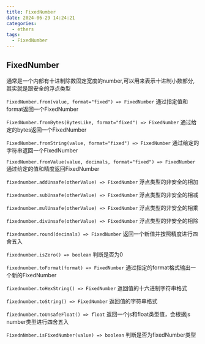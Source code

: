 ```yaml
---
title: FixedNumber
date: 2024-06-29 14:24:21
categories:
  - ethers
tags:
  - FixedNumber
---
```


## FixedNumber
通常是一个内部有十进制除数固定宽度的number,可以用来表示十进制小数部分,其实就是跟安全的浮点类型

`FixedNumber.from(value, format="fixed") => FixedNumber`
通过指定值和format返回一个FixedNumber

`FixedNumber.fromBytes(BytesLike, format="fixed") => FixedNumber`
通过给定的bytes返回一个FixedNumber

`FixedNumber.fromString(value, format="fixed") => FixedNumber`
通过给定的字符串返回一个FixedNumber

`FixedNumber.fromValue(value, decimals, format="fixed") => FixedNumber`
通过给定的值和精度返回FixedNumber

`fixednumber.addUnsafe(otherValue) => FixedNumber`
浮点类型的非安全的相加

`fixednumber.subUnsafe(otherValue) => FixedNumber`
浮点类型的非安全的相减

`fixednumber.mulUnsafe(otherValue) => FixedNumber`
浮点类型的非安全的相乘

`fixednumber.divUnsafe(otherValue) => FixedNumber`
浮点类型的非安全的相除

`fixednumber.round(decimals) => FixedNumber`
返回一个新值并按照精度进行四舍五入

`fixednumber.isZero() => boolean`
判断是否为0

`fixednumber.toFormat(format) => FixedNumber`
通过指定的format格式输出一个新的FixedNumber

`fixednumber.toHexString() => FixedNumber`
返回值的十六进制字符串格式

`fixednumber.toString() => FixedNumber`
返回值的字符串格式

`fixednumber.toUnsafeFloat() => float`
返回一个js和float类型值，会根据js number类型进行四舍五入

`FixednNmber.isFixedNumber(value) => boolean`
判断是否为fixedNumber类型

